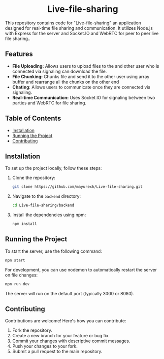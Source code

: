 <div align="center">

# Live-file-sharing

</div>


This repository contains code for "Live-file-sharing" an application designed for real-time file sharing and communication. It utilizes Node.js with Express for the server and Socket.IO and WebRTC for peer to peer live file sharing..

## Features

-   **File Uploading:** Allows users to upload files to the and other user who is connected via signaling can download the file.
-   **File Chunking:** Chunks file and send it to the other user using array buffer and rearrange all the chunks on the other end
-   **Chating:** Allows users to communicate once they are connected via signaling.
-   **Real-time Communication:** Uses Socket.IO for signaling between two parties and WebRTC for file sharing.

## Table of Contents

-   [Installation](#installation)
-   [Running the Project](#running-the-project)
-   [Contributing](#contributing)


## Installation

To set up the project locally, follow these steps:

1.  Clone the repository:
    ```bash
    git clone https://github.com/mayurexh/Live-file-sharing.git
    ```
2.  Navigate to the `backend` directory:
    ```bash
    cd Live-file-sharing/backend
    ```
3.  Install the dependencies using npm:
    ```bash
    npm install
    ```

## Running the Project

To start the server, use the following command:

```bash
npm start
```

For development, you can use nodemon to automatically restart the server on file changes:

```bash
npm run dev
```

The server will run on the default port (typically 3000 or 8080).

## Contributing

Contributions are welcome! Here's how you can contribute:

1.  Fork the repository.
2.  Create a new branch for your feature or bug fix.
3.  Commit your changes with descriptive commit messages.
4.  Push your changes to your fork.
5.  Submit a pull request to the main repository.

